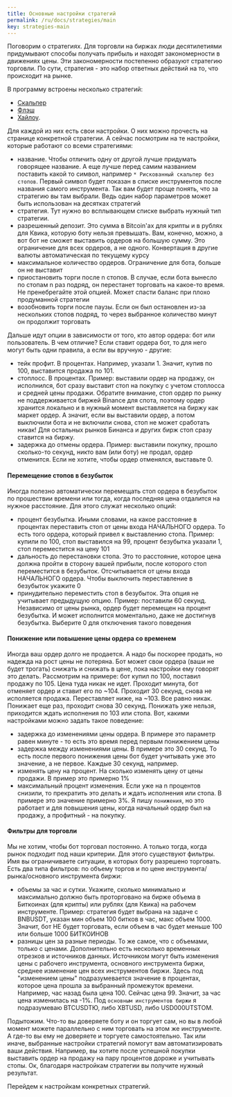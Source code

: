 ```yaml
---
title: Основные настройки стратегий
permalink: /ru/docs/strategies/main
key: strategies-main
---
```


Поговорим о стратегиях. Для торговли на биржах люди десятилетиями придумывают способы получать прибыль 
и находят закономерности в движениях цены. Эти закономерности постепенно образуют стратегию торговли.
По сути, стратегия - это набор ответных действий на то, что происходит на рынке.

В программу встроены несколько стратегий:
- [Скальпер](scalper)
- [Флэш](flash)
- [Хайлоу](highlow).

Для каждой из них есть свои настройки. О них можно прочесть на странице конкретной 
стратегии. А сейчас посмотрим на те настройки, которые работают со всеми стратегиями:
- название. Чтобы отличить одну от другой лучше придумать говорящее название. 
А еще лучше перед самим названием поставить какой то символ, 
например `* Рискованный скальпер без стопов`. 
Первый символ будет показан в списке инструментов после названия самого инструмента. 
Так вам будет проще понять, что за стратегию вы там выбрали. 
Ведь один набор параметров может быть использован на десятках стратегий
- стратегия. Тут нужно во всплывающем списке выбрать нужный тип стратегии.
- разрешенный депозит. Это сумма в Bitcoin'ах для крипты и в рублях для Квика, 
которую боту нельзя превышать. Вам, конечно, можно, а вот бот не сможет выставить ордеров на 
большую сумму. Это ограничение для всех ордеров, а не одного. Конвертация в другие валюты 
автоматическая по текущему курсу
- максимальное количество ордеров. Ограничение для бота, больше он не выставит
- приостановить торги после n стопов. В случае, если бота вынесло по стопам n раз подряд, 
он перестанет торговать на какое-то время. Не пренебрегайте этой опцией. Может спасти баланс при 
плохо продуманной стратегии
- возобновить торги после паузы. Если он был остановлен из-за нескольких стопов подряд, 
то через выбранное количество минут он продолжит торговать

Дальше идут опции в зависимости от того, кто автор ордера: бот или пользователь.
В чем отличие? Если ставит ордера бот, то для него могут быть одни правила, а если вы вручную - другие:
- тейк профит. В процентах. Например, указали 1. Значит, купив по 100, выставится продажа по 101.
- стоплосс. В процентах. Пример: выставили ордер на продажу, он исполнился, бот сразу выставит стоп на 
покупку с учетом стоплосса и средней цены продажи. Обратите внимание, стоп ордер по рынку не 
поддерживается биржей Binance для спота, поэтому ордер хранится локально и в нужный момент выставляется 
на биржу как маркет ордер. А значит, если вы выставили ордер, а потом выключили бота и не включили снова, 
стоп не может сработать никак! Для остальных рынков Бинанса и других бирж стоп сразу ставится на биржу.
- задержка до отмены ордера. Пример: выставили покупку, прошло сколько-то секунд, никто вам (или боту) 
не продал, ордер отменится. Если не хотите, чтобы ордер отменялся, выставьте 0.

#### Перемещение стопов в безубыток
Иногда полезно автоматически перемещать стоп ордера в безубыток по прошествии времени или тогда, 
когда последняя цена отдалится на нужное расстояние. Для этого служат несколько опций:
- процент безубытка. Иными словами, на какое расстояние в процентах переставить стоп от цены входа 
НАЧАЛЬНОГО ордера. То есть того ордера, который привел к выставлению стопа. Пример: купили по 100, 
стоп выставился на 99, процент безубытка указали 1, стоп переместится на цену 101
- дальность до перестановки стопа. Это то расстояние, которое цена должна пройти в сторону вашей прибыли, 
после которого стоп переместится в безубыток. Отсчитывается от цены входа НАЧАЛЬНОГО ордера. 
Чтобы выключить переставление в безубыток укажите 0
- принудительно переместить стоп в безубыток. Эта опция не учитывает предыдущую опцию. 
Пример: поставили 60 секунд. Независимо от цены рынка, ордер будет перемещен на процент безубытка. 
И может исполнится моментально, даже не достигнув безубытка. Выберите 0 для отключения такого поведения

#### Понижение или повышение цены ордера со временем
Иногда ваш ордер долго не продается. А надо бы поскорее продать, но надежда на рост цены не потеряна. 
Бот может свои ордера (ваши не будет трогать) снижать и снижать в цене, пока настройки ему говорят 
это делать.
Рассмотрим на примере: бот купил по 100, поставил продажу по 105. Цена туда никак не идет. 
Проходит минута, бот отменяет ордер и ставит его по ~104. Проходит 30 секунд, снова не исполяется 
продажа. Переставляет ниже, на ~103. Все равно никак. Понижает еще раз, проходит снова 30 секунд. 
Понижать уже нельзя, приходится ждать исполнения по 103 или стопа.
Вот, какими настройками можно задать такое поведение:
- задержка до изменениями цены ордера. В примере это параметр равен минуте - то есть это время перед 
первым понижением цены
- задержка между изменениями цены. В примере это 30 секунд. То есть после первого понижения цены бот 
будет учитывать уже это значение, а не первое. Каждые 30 секунд, например.
- изменять цену на процент. На сколько изменять цену от цены продажи. В пример это примерно 1%
- максимальный процент изменения. Если уже на n процентов снизили, то прекратить это делать и ждать 
исполнения или стопа. В примере это значение примерно 3%.
Я пишу `понижения`, но это работает и для повышения цены, когда начальный ордер был на продажу, 
а профитный - на покупку.

#### Фильтры для торговли
Мы не хотим, чтобы бот торговал постоянно. А только тогда, когда рынок подходит под наши критерии. 
Для этого существуют фильтры. Имя вы ограничиваете ситуации, в которых боту разрешено торговать. 
Есть два типа фильтров: по объему торгов и по цене инструмента/рынка/основного инструмента биржи:
- объемы за час и сутки. Укажите, сколько минимально и максимально должно быть проторговано на бирже 
объема в Биткоинах (для крипты) или рублях (для Квика) на рабочем инструменте.
Пример: стратегия будет выбрана на задаче с BNBUSDT, указан мин объем 100 битков в час, макс объем 1000. 
Значит, бот НЕ будет торговать, если объем в час будет меньше 100 или больше 1000 БИТКОИНОВ
- разницы цен за разные периоды. То же самое, что с объемами, только с ценами. Дополнительно есть несколько 
временных отрезков и источников данных. Источником могут быть изменения цены с рабочего инструмента, 
основного инструмента биржи, среднее изменение цен всех инструментов биржи. Здесь под "изменением цены" 
подразумевается значение в процентах, которое цена прошла за выбранный промежуток времени. Например, 
час назад была цена 100. Сейчас цена 99. Значит, за час цена изменилась на -1%. 
Под `основным инструментов биржи` я подразумеваю BTCUSDTЮ, либо XBTUSD, либо USD000UTSTOM.

Подытожим. Что-то вы доверяете боту и он торгует сам, но вы в любой момент можете параллельно с ним 
торговать на этом же инструменте. А где-то вы ему не доверяете и торгуете самостоятельно. Так или иначе, 
выбранные настройки стратегий помогут вам автоматизировать ваши действия. 
Например, вы хотите после успешной покупки выставить ордер на продажу на пару процентов дороже и 
учитывать стопы. Ок, благодаря настройкам стратегии вы получите нужный результат.

Перейдем к настройкам конкретных стратегий.
